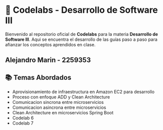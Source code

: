 # 📘 Codelabs - Desarrollo de Software III

Bienvenido al repositorio oficial de **Codelabs** para la materia **Desarrollo de Software III**. Aqui se encuentra el desarrollo de las guías paso a paso para afianzar los conceptos aprendidos en clase.

## Alejandro Marin - 2259353

## 📚 Temas Abordados

- Aprovisionamiento de infraestructura en Amazon EC2 para desarrollo
- Proceso con enfoque ADD y Clean Architecture
- Comunicacion sincrona entre microservicios
- Comunicacion asincrona entre microservicios
- Clean Architecture en microservicios Spring Boot
- Codelab 6
- Codelab 7